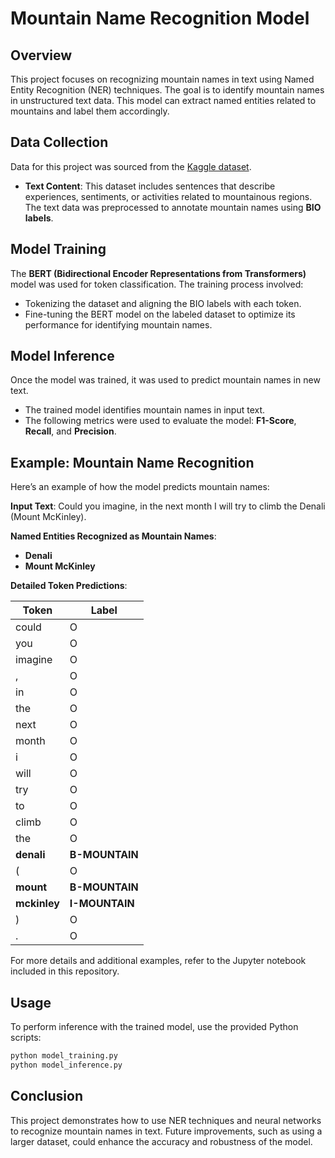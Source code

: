# **Mountain Name Recognition Model**

## **Overview**

This project focuses on recognizing mountain names in text using Named Entity Recognition (NER) techniques. The goal is to identify mountain names in unstructured text data. This model can extract named entities related to mountains and label them accordingly.

## **Data Collection**

Data for this project was sourced from the [Kaggle dataset](https://www.kaggle.com/datasets/geraygench/mountain-ner-dataset/code).

- **Text Content**: This dataset includes sentences that describe experiences, sentiments, or activities related to mountainous regions. The text data was preprocessed to annotate mountain names using **BIO labels**.
  
## **Model Training**

The **BERT (Bidirectional Encoder Representations from Transformers)** model was used for token classification. The training process involved:
- Tokenizing the dataset and aligning the BIO labels with each token.
- Fine-tuning the BERT model on the labeled dataset to optimize its performance for identifying mountain names.

## **Model Inference**

Once the model was trained, it was used to predict mountain names in new text.

- The trained model identifies mountain names in input text.
- The following metrics were used to evaluate the model: **F1-Score**, **Recall**, and **Precision**.

## **Example: Mountain Name Recognition**

Here’s an example of how the model predicts mountain names:

**Input Text**: Could you imagine, in the next month I will try to climb the Denali (Mount McKinley).

**Named Entities Recognized as Mountain Names**:
- **Denali**
- **Mount McKinley**

**Detailed Token Predictions**:

| Token        | Label          |
|--------------|----------------|
| could        | O              |
| you          | O              |
| imagine      | O              |
| ,            | O              |
| in           | O              |
| the          | O              |
| next         | O              |
| month        | O              |
| i            | O              |
| will         | O              |
| try          | O              |
| to           | O              |
| climb        | O              |
| the          | O              |
| **denali**   | **B-MOUNTAIN** |
| (            | O              |
| **mount**    | **B-MOUNTAIN** |
| **mckinley** | **I-MOUNTAIN** |
| )            | O              |
| .            | O              |

For more details and additional examples, refer to the Jupyter notebook included in this repository.

## **Usage**

To perform inference with the trained model, use the provided Python scripts:

```bash
python model_training.py
python model_inference.py
```
## **Conclusion**
This project demonstrates how to use NER techniques and neural networks to recognize mountain names in text. Future improvements, such as using a larger dataset, could enhance the accuracy and robustness of the model.
